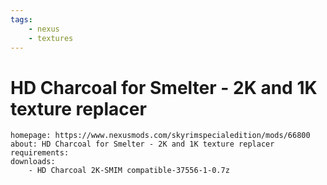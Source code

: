 ```yaml
---
tags:
    - nexus
    - textures
---
```


# HD Charcoal for Smelter - 2K and 1K texture replacer

```project_info
homepage: https://www.nexusmods.com/skyrimspecialedition/mods/66800
about: HD Charcoal for Smelter - 2K and 1K texture replacer
requirements:
downloads:
    - HD Charcoal 2K-SMIM compatible-37556-1-0.7z
```
